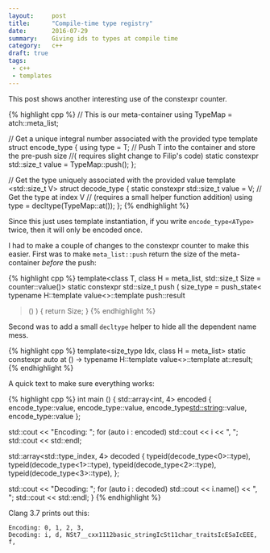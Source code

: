 ```yaml
---
layout:     post
title:      "Compile-time type registry"
date:       2016-07-29
summary:    Giving ids to types at compile time
category:   c++
draft: true
tags:
 - c++ 
 - templates
---
```


This post shows another interesting use of the constexpr counter.

{% highlight cpp %}
// This is our meta-container
using TypeMap = atch::meta_list<class A>;

// Get a unique integral number associated with the provided type
template <class T>
struct encode_type
{
    using type = T;
    // Push T into the container and store the pre-push size
    //( requires slight change to Filip's code)
    static constexpr std::size_t value = TypeMap::push<T>();
};

// Get the type uniquely associated with the provided value
template <std::size_t V>
struct decode_type
{
    static constexpr std::size_t value = V;
    // Get the type at index V
    // (requires a small helper function addition)
    using type = decltype(TypeMap::at<V>());
};
{% endhighlight %}

Since this just uses template instantiation, if you write `encode_type<AType>` twice, then it will only be encoded once.

I had to make a couple of changes to the constexpr counter to make this easier. First was to make `meta_list::push` return the size of the meta-container *before* the push:

{% highlight cpp %}
template<class T, class H = meta_list, std::size_t Size = counter::value()>
static constexpr std::size_t push (
  size_type = push_state<
    typename H::template value<>::template push<T>::result
  > ()
) { return Size; }
{% endhighlight %}

Second was to add a small `decltype` helper to hide all the dependent name mess. 

{% highlight cpp %}
template<size_type Idx, class H = meta_list>
static constexpr auto at () -> typename H::template value<>::template at<Idx>::result;
{% endhighlight %}


A quick text to make sure everything works:

{% highlight cpp %}
int main () {
    std::array<int, 4> encoded { 
        encode_type<int>::value,
        encode_type<double>::value,
        encode_type<std::string>::value,
        encode_type<float>::value
    };

  std::cout << "Encoding: ";
  for (auto i : encoded) std::cout << i << ", ";
  std::cout << std::endl;

  std::array<std::type_index, 4> decoded {
      typeid(decode_type<0>::type),  
      typeid(decode_type<1>::type),
      typeid(decode_type<2>::type),
      typeid(decode_type<3>::type),
  };

  std::cout << "Decoding: ";
  for (auto i : decoded) std::cout << i.name() << ", ";
  std::cout << std::endl;
}
{% endhighlight %}

Clang 3.7 prints out this:

    Encoding: 0, 1, 2, 3, 
    Decoding: i, d, NSt7__cxx1112basic_stringIcSt11char_traitsIcESaIcEEE, f,
